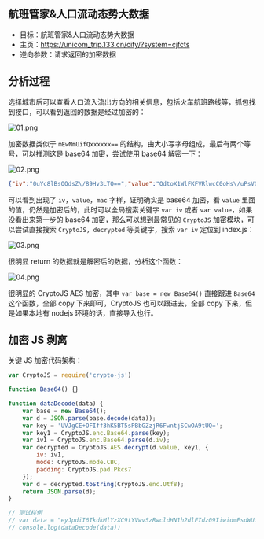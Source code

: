 ## 航班管家&人口流动态势大数据

- 目标：航班管家&人口流动态势大数据
- 主页：https://unicom_trip.133.cn/city/?system=cjfcts
- 逆向参数：请求返回的加密数据

## 分析过程

选择城市后可以查看人口流入流出方向的相关信息，包括火车航班路线等，抓包找到接口，可以看到返回的数据是经过加密的：

![01.png](https://i.loli.net/2021/07/14/GWU4AkIKD7rMNLa.png)

加密数据类似于 `mEwNmUifQxxxxxx==` 的结构，由大小写字母组成，最后有两个等号，可以推测这是 base64 加密，尝试使用 base64 解密一下：

![02.png](https://i.loli.net/2021/07/14/c3th5uDjRGXT8pf.png)

```json
{"iv":"0uYc8lBsQQdsZ\/89Hv3LTQ==","value":"QdtoX1WlFKFVRlwcC0oHs\/uPsVQVfZUa4LCjORZtYBc=","mac":"da66a1f1d763d8a3ab0da559b059bfa989fcfad51f6bfae534917d1e0b42a06e"}
```

可以看到出现了 `iv`，`value`，`mac` 字样，证明确实是 base64 加密，看 `value` 里面的值，仍然是加密后的，此时可以全局搜索关键字 `var iv` 或者 `var value`，如果没看出来第一步的 base64 加密，那么可以想到最常见的 `CryptoJS` 加密模块，可以尝试直接搜索 `CryptoJS`，`decrypted` 等关键字，搜索 `var iv` 定位到 index.js：

![03.png](https://i.loli.net/2021/07/14/Ga9IXnDBpTPFHSM.png)

很明显 return 的数据就是解密后的数据，分析这个函数：

![04.png](https://i.loli.net/2021/07/14/ckVfXnJNlEtgiAR.png)

很明显的 CryptoJS AES 加密，其中 `var base = new Base64()` 直接跟进 `Base64` 这个函数，全部 copy 下来即可，CryptoJS 也可以跟进去，全部 copy 下来，但是如果本地有 nodejs 环境的话，直接导入也行。

## 加密 JS 剥离

关键 JS 加密代码架构：

```javascript
var CryptoJS = require('crypto-js')

function Base64() {}

function dataDecode(data) {
    var base = new Base64();
    var d = JSON.parse(base.decode(data));
    var key = 'UVJgCE+OFIff3hK5BT5sPBbGZzjR6FwntjSCwOA9tUQ=';
    var key1 = CryptoJS.enc.Base64.parse(key);
    var iv1 = CryptoJS.enc.Base64.parse(d.iv);
    var decrypted = CryptoJS.AES.decrypt(d.value, key1, {
        iv: iv1,
        mode: CryptoJS.mode.CBC,
        padding: CryptoJS.pad.Pkcs7
    });
    var d = decrypted.toString(CryptoJS.enc.Utf8);
    return JSON.parse(d);
}

// 测试样例
// var data = "eyJpdiI6IkdkMlYzXC9tYVwvSzRwcldHN1h2dlFIdz09IiwidmFsdWUiOiJhNUdzSVN3UXJpYllQRW5FQ2RyS0x6OHRVeFZcL1VSeDlNeVl3Q09cL0d1Q3c9IiwibWFjIjoiOTVlMWE0Mjk3MGY1YmIwY2E4MGQxNWI0OThlMjlhYjY0ZTcyMmZkMjg0MGI3YjczODk1ODJiZWU2MWNiNzc5ZCJ9"
// console.log(dataDecode(data))
```
